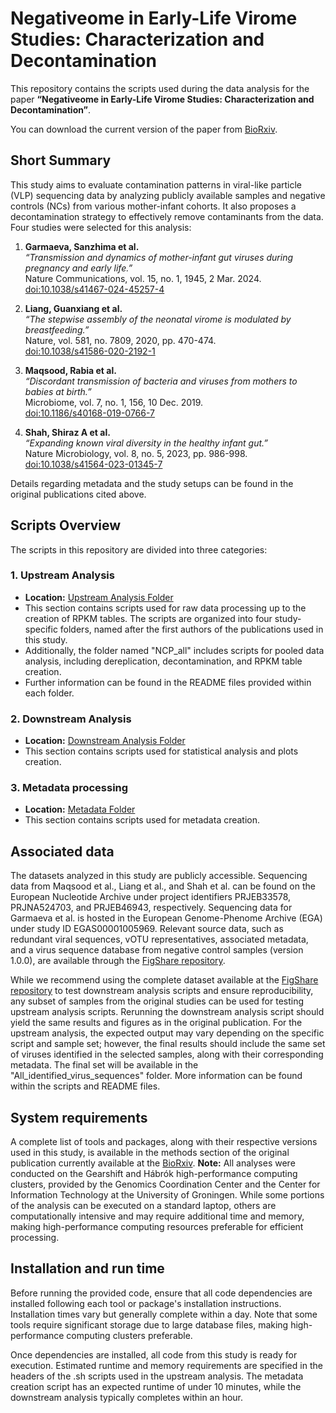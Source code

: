 
# Negativeome in Early-Life Virome Studies: Characterization and Decontamination

This repository contains the scripts used during the data analysis for the paper **“Negativeome in Early-Life Virome Studies: Characterization and Decontamination”**.

You can download the current version of the paper from [BioRxiv](https://www.biorxiv.org/content/10.1101/2024.10.14.618243v1).

## Short Summary

This study aims to evaluate contamination patterns in viral-like particle (VLP) sequencing data by analyzing publicly available samples and negative controls (NCs) from various mother-infant cohorts. It also proposes a decontamination strategy to effectively remove contaminants from the data. Four studies were selected for this analysis:

1. **Garmaeva, Sanzhima et al.**  
   *“Transmission and dynamics of mother-infant gut viruses during pregnancy and early life.”*  
   Nature Communications, vol. 15, no. 1, 1945, 2 Mar. 2024.  
   [doi:10.1038/s41467-024-45257-4](https://doi.org/10.1038/s41467-024-45257-4)
   
2. **Liang, Guanxiang et al.**  
   *“The stepwise assembly of the neonatal virome is modulated by breastfeeding.”*  
   Nature, vol. 581, no. 7809, 2020, pp. 470-474.  
   [doi:10.1038/s41586-020-2192-1](https://doi.org/10.1038/s41586-020-2192-1)
   
3. **Maqsood, Rabia et al.**  
   *“Discordant transmission of bacteria and viruses from mothers to babies at birth.”*  
   Microbiome, vol. 7, no. 1, 156, 10 Dec. 2019.  
   [doi:10.1186/s40168-019-0766-7](https://doi.org/10.1186/s40168-019-0766-7)
   
4. **Shah, Shiraz A et al.**  
   *“Expanding known viral diversity in the healthy infant gut.”*  
   Nature Microbiology, vol. 8, no. 5, 2023, pp. 986-998.  
   [doi:10.1038/s41564-023-01345-7](https://doi.org/10.1038/s41564-023-01345-7)

Details regarding metadata and the study setups can be found in the original publications cited above.

## Scripts Overview

The scripts in this repository are divided into three categories:

### 1. Upstream Analysis
- **Location:** [Upstream Analysis Folder](https://github.com/GRONINGEN-MICROBIOME-CENTRE/NCP_VLP_project/tree/master/Upstream_analysis)
- This section contains scripts used for raw data processing up to the creation of RPKM tables. The scripts are organized into four study-specific folders, named after the first authors of the publications used in this study. 
- Additionally, the folder named "NCP_all" includes scripts for pooled data analysis, including dereplication, decontamination, and RPKM table creation.
- Further information can be found in the README files provided within each folder.

### 2. Downstream Analysis
- **Location:** [Downstream Analysis Folder](https://github.com/GRONINGEN-MICROBIOME-CENTRE/NCP_VLP_project/tree/master/Downstream_analysis)
- This section contains scripts used for statistical analysis and plots creation.

### 3. Metadata processing
- **Location:** [Metadata Folder](https://github.com/GRONINGEN-MICROBIOME-CENTRE/NCP_VLP_project/tree/master/Metadata_processing)
- This section contains scripts used for metadata creation.

## Associated data

The datasets analyzed in this study are publicly accessible. Sequencing data from Maqsood et al., Liang et al., and Shah et al. can be found on the European Nucleotide Archive under project identifiers PRJEB33578, PRJNA524703, and PRJEB46943, respectively. Sequencing data for Garmaeva et al. is hosted in the European Genome-Phenome Archive (EGA) under study ID EGAS00001005969. Relevant source data, such as redundant viral sequences, vOTU representatives, associated metadata, and a virus sequence database from negative control samples (version 1.0.0), are available through the [FigShare repository](https://doi.org/10.6084/m9.figshare.27170739).

While we recommend using the complete dataset available at the [FigShare repository](https://doi.org/10.6084/m9.figshare.27170739) to test downstream analysis scripts and ensure reproducibility, any subset of samples from the original studies can be used for testing upstream analysis scripts. Rerunning the downstream analysis script should yield the same results and figures as in the original publication. For the upstream analysis, the expected output may vary depending on the specific script and sample set; however, the final results should include the same set of viruses identified in the selected samples, along with their corresponding metadata. The final set will be available in the "All_identified_virus_sequences" folder. More information can be found within the scripts and README files.

## System requirements

A complete list of tools and packages, along with their respective versions used in this study, is available in the methods section of the original publication currently available at the [BioRxiv](https://www.biorxiv.org/content/10.1101/2024.10.14.618243v1).
**Note:** All analyses were conducted on the Gearshift and Hábrók high-performance computing clusters, provided by the Genomics Coordination Center and the Center for Information Technology at the University of Groningen. While some portions of the analysis can be executed on a standard laptop, others are computationally intensive and may require additional time and memory, making high-performance computing resources preferable for efficient processing.

## Installation and run time
Before running the provided code, ensure that all code dependencies are installed following each tool or package's installation instructions. Installation times vary but generally complete within a day. Note that some tools require significant storage due to large database files, making high-performance computing clusters preferable.

Once dependencies are installed, all code from this study is ready for execution. Estimated runtime and memory requirements are specified in the headers of the .sh scripts used in the upstream analysis. The metadata creation script has an expected runtime of under 10 minutes, while the downstream analysis typically completes within an hour.

